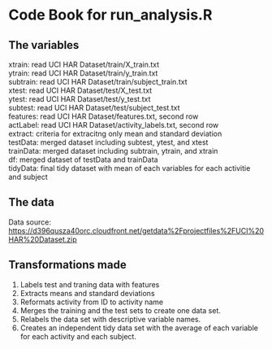 # Code Book for run_analysis.R
## The variables
xtrain: read UCI HAR Dataset/train/X_train.txt <br />
ytrain: read UCI HAR Dataset/train/y_train.txt <br />
subtrain: read UCI HAR Dataset/train/subject_train.txt <br />
xtest: read UCI HAR Dataset/test/X_test.txt <br />
ytest: read UCI HAR Dataset/test/y_test.txt <br />
subtest: read UCI HAR Dataset/test/subject_test.txt <br />
features: read UCI HAR Dataset/features.txt, second row <br />
actLabel: read UCI HAR Dataset/activity_labels.txt, second row <br />
extract: criteria for extracitng only mean and standard deviation <br />
testData: merged dataset including subtest, ytest, and xtest <br />
trainData: merged dataset including subtrain, ytrain, and xtrain <br />
df: merged dataset of testData and trainData <br />
tidyData: final tidy dataset with mean of each variables for each activitie and subject <br />

## The data
Data source: https://d396qusza40orc.cloudfront.net/getdata%2Fprojectfiles%2FUCI%20HAR%20Dataset.zip

## Transformations made
1. Labels test and traning data with features
2. Extracts means and standard deviations
3. Reformats activity from ID to activity name
2. Merges the training and the test sets to create one data set. <br />
3. Relabels the data set with descriptive variable names. <br />
4. Creates an independent tidy data set with the average of each variable for each activity and each subject. <br />

